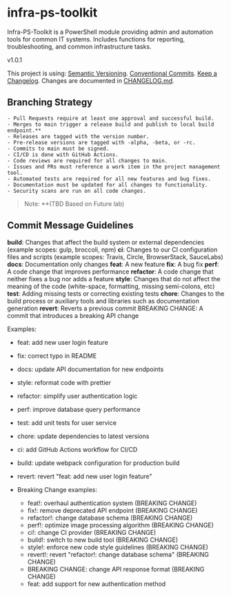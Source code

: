# infra-ps-toolkit
Infra-PS-Toolkit is a PowerShell module providing admin and automation tools for common IT systems. Includes functions for reporting, troubleshooting, and common infrastructure tasks.

v1.0.1

This project is using:
[Semantic Versioning](https://semver.org/spec/v2.0.0.html).
[Conventional Commits](https://www.conventionalcommits.org/en/v1.0.0/).
[Keep a Changelog](https://keepachangelog.com/en/1.1.0/).
Changes are documented in [CHANGELOG.md](CHANGELOG.md).

## Branching Strategy

    - Pull Requests require at least one approval and successful build.
    - Merges to main trigger a release build and publish to local build endpoint.**
    - Releases are tagged with the version number.
    - Pre-release versions are tagged with -alpha, -beta, or -rc.
    - Commits to main must be signed.
    - CI/CD is done with GitHub Actions.
    - Code reviews are required for all changes to main.
    - Issues and PRs must reference a work item in the project management tool.
    - Automated tests are required for all new features and bug fixes.
    - Documentation must be updated for all changes to functionality.
    - Security scans are run on all code changes.

>Note: **(TBD Based on Future lab)

## Commit Message Guidelines

**build**: Changes that affect the build system or external dependencies (example scopes: gulp, broccoli, npm)
**ci**: Changes to our CI configuration files and scripts (example scopes: Travis, Circle, BrowserStack, SauceLabs)
**docs**: Documentation only changes
**feat**: A new feature
**fix**: A bug fix
**perf**: A code change that improves performance
**refactor**: A code change that neither fixes a bug nor adds a feature
**style**: Changes that do not affect the meaning of the code (white-space, formatting, missing semi-colons, etc)
**test**: Adding missing tests or correcting existing tests
**chore**: Changes to the build process or auxiliary tools and libraries such as documentation generation
**revert**: Reverts a previous commit
BREAKING CHANGE: A commit that introduces a breaking API change

Examples:
- feat: add new user login feature
- fix: correct typo in README
- docs: update API documentation for new endpoints
- style: reformat code with prettier
- refactor: simplify user authentication logic
- perf: improve database query performance
- test: add unit tests for user service
- chore: update dependencies to latest versions
- ci: add GitHub Actions workflow for CI/CD
- build: update webpack configuration for production build
- revert: revert "feat: add new user login feature"

- Breaking Change examples:
  - feat!: overhaul authentication system (BREAKING CHANGE)
  - fix!: remove deprecated API endpoint (BREAKING CHANGE)
  - refactor!: change database schema (BREAKING CHANGE)
  - perf!: optimize image processing algorithm (BREAKING CHANGE)
  - ci!: change CI provider (BREAKING CHANGE)
  - build!: switch to new build tool (BREAKING CHANGE)
  - style!: enforce new code style guidelines (BREAKING CHANGE)
  - revert!: revert "refactor!: change database schema" (BREAKING CHANGE)
  - BREAKING CHANGE: change API response format (BREAKING CHANGE)
  - feat: add support for new authentication method